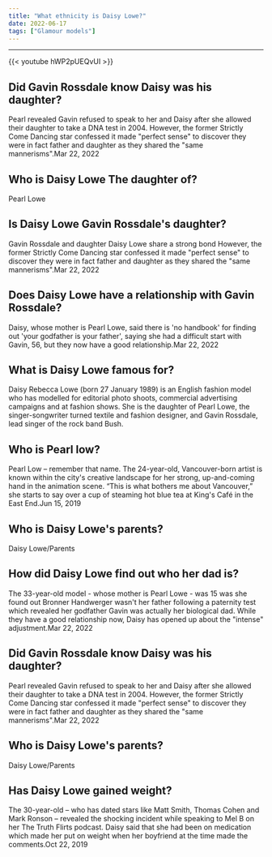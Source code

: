 ```yaml
---
title: "What ethnicity is Daisy Lowe?"
date: 2022-06-17
tags: ["Glamour models"]
---
```


---
{{< youtube hWP2pUEQvUI >}}
## Did Gavin Rossdale know Daisy was his daughter?
Pearl revealed Gavin refused to speak to her and Daisy after she allowed their daughter to take a DNA test in 2004. However, the former Strictly Come Dancing star confessed it made "perfect sense" to discover they were in fact father and daughter as they shared the "same mannerisms".Mar 22, 2022

## Who is Daisy Lowe The daughter of?
Pearl Lowe

## Is Daisy Lowe Gavin Rossdale's daughter?
Gavin Rossdale and daughter Daisy Lowe share a strong bond However, the former Strictly Come Dancing star confessed it made "perfect sense" to discover they were in fact father and daughter as they shared the "same mannerisms".Mar 22, 2022

## Does Daisy Lowe have a relationship with Gavin Rossdale?
Daisy, whose mother is Pearl Lowe, said there is 'no handbook' for finding out 'your godfather is your father', saying she had a difficult start with Gavin, 56, but they now have a good relationship.Mar 22, 2022

## What is Daisy Lowe famous for?
Daisy Rebecca Lowe (born 27 January 1989) is an English fashion model who has modelled for editorial photo shoots, commercial advertising campaigns and at fashion shows. She is the daughter of Pearl Lowe, the singer-songwriter turned textile and fashion designer, and Gavin Rossdale, lead singer of the rock band Bush.

## Who is Pearl low?
Pearl Low – remember that name. The 24-year-old, Vancouver-born artist is known within the city's creative landscape for her strong, up-and-coming hand in the animation scene. “This is what bothers me about Vancouver,” she starts to say over a cup of steaming hot blue tea at King's Café in the East End.Jun 15, 2019

## Who is Daisy Lowe's parents?
Daisy Lowe/Parents

## How did Daisy Lowe find out who her dad is?
The 33-year-old model - whose mother is Pearl Lowe - was 15 was she found out Bronner Handwerger wasn't her father following a paternity test which revealed her godfather Gavin was actually her biological dad. While they have a good relationship now, Daisy has opened up about the "intense" adjustment.Mar 22, 2022

## Did Gavin Rossdale know Daisy was his daughter?
Pearl revealed Gavin refused to speak to her and Daisy after she allowed their daughter to take a DNA test in 2004. However, the former Strictly Come Dancing star confessed it made "perfect sense" to discover they were in fact father and daughter as they shared the "same mannerisms".Mar 22, 2022

## Who is Daisy Lowe's parents?
Daisy Lowe/Parents

## Has Daisy Lowe gained weight?
The 30-year-old – who has dated stars like Matt Smith, Thomas Cohen and Mark Ronson – revealed the shocking incident while speaking to Mel B on her The Truth Flirts podcast. Daisy said that she had been on medication which made her put on weight when her boyfriend at the time made the comments.Oct 22, 2019

